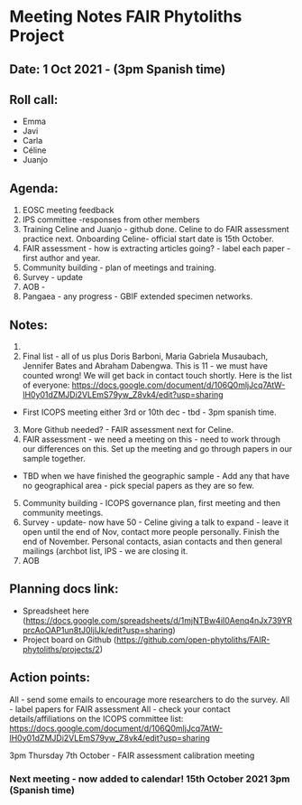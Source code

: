 # Meeting Notes FAIR Phytoliths Project
## Date: 1 Oct 2021 - (3pm Spanish time)
## Roll call:
* Emma 
* Javi
* Carla
* Céline
* Juanjo
## Agenda:
1. EOSC meeting feedback 
2. IPS committee -responses from other members
3. Training Celine and Juanjo - github done. Celine to do FAIR assessment practice next. Onboarding Celine- official start date is 15th October.
4. FAIR assessment - how is extracting articles going? - label each paper - first author and year.
5. Community building - plan of meetings and training.
6. Survey - update
7. AOB - 
8. Pangaea - any progress - GBIF extended specimen networks.

## Notes:
1.
2. Final list - all of us plus Doris Barboni, Maria Gabriela Musaubach, Jennifer Bates and Abraham Dabengwa. This is 11 - we must have counted wrong! We will get back in contact touch shortly. Here is the list of everyone: https://docs.google.com/document/d/106Q0mljJcq7AtW-lH0y01dZMJDi2VLEmS79yw_Z8vk4/edit?usp=sharing
* First ICOPS meeting either 3rd or 10th dec - tbd - 3pm spanish time.
3. More Github needed? - FAIR assessment next for Celine.
4. FAIR assessment - we need a meeting on this - need to work through our differences on this. Set up the meeting and go through papers in our sample together. 
* TBD when we have finished the geographic sample - Add any that have no geographical area - pick special papers as they are so few. 
5. Community building - ICOPS governance plan, first meeting and then community meetings.
6. Survey - update- now have 50 - Celine giving a talk to expand - leave it open until the end of Nov, contact more people personally. Finish the end of November.
Personal contacts, asian contacts and then general mailings (archbot list, IPS - we are closing it. 
7. AOB

## Planning docs link: 
* Spreadsheet here (https://docs.google.com/spreadsheets/d/1mjNTBw4iI0Aenq4nJx739YRprcAoOAP1un8tJ0ljlJk/edit?usp=sharing) 
* Project board on Github (https://github.com/open-phytoliths/FAIR-phytoliths/projects/2)

## Action points:
All - send some emails to encourage more researchers to do the survey.
All - label papers for FAIR assessment
All - check your contact details/affiliations on the ICOPS committee list: https://docs.google.com/document/d/106Q0mljJcq7AtW-lH0y01dZMJDi2VLEmS79yw_Z8vk4/edit?usp=sharing


3pm Thursday 7th October - FAIR assessment calibration meeting 

### Next meeting - now added to calendar! 15th October 2021 3pm (Spanish time)
